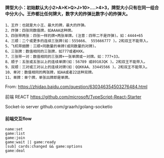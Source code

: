 #### 牌型大小：初始默认大小2>A>K>Q>J>10>....>4>3，牌型大小只有在同一组合中分大小。王炸都比任何牌大，数字大的炸弹比数字小的炸弹大。
    1、王炸：也就是大小王、最大的牌，最大的炸弹。
    2、炸弹：四张同数值牌，如AAAA这种牌。
    3、四张带两张：四张一样的牌+两张单牌。(注意：四带二不是炸弹)。如：4444+65
    4、三顺：二个或更多的连续三张牌(如：555666、 555666777 )。2和双王不能带入。
    5、飞机带翅膀：三顺+同数量的单牌(或同数量的对牌)。
    6、三张牌：数值相同的三张牌，如777或者KKK。
    7、三张带一对：数值相同的三张牌+一张单牌或一对牌。如：777+33。
    8、顺子：五张或五张以上的连续单牌(如：56789 或8910JQK )。2和双王不能带入。
    9、双顺：三对或三对以上的连续对牌(如：QQKKAA、33445566 )。2和双王不能带入。
    10、单对：数值相同的两张牌，如AA或者22这种双牌。
    11、单牌：单个牌，单张出牌即是单牌。

 From: https://zhidao.baidu.com/question/630346354503276484.html


前端 REACT
    https://github.com/microsoft/TypeScript-React-Starter

Socket-io
    server 
    github.com/graarh/golang-socketio

#### 前端交互flow
    name:set
    game:list 
    game:join
    game:wait || game:ready
    [sub] cards:changed && game:options
    game:deal
